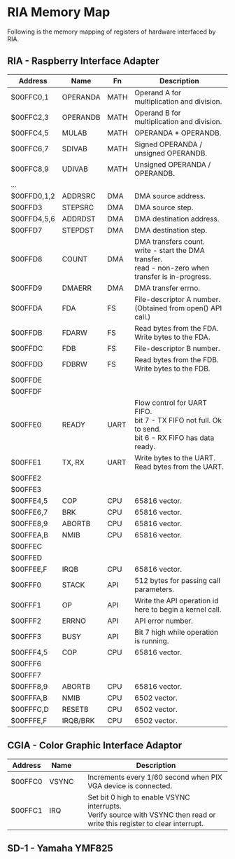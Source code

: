 # RIA Memory Map

Following is the memory mapping of registers of hardware interfaced by RIA.

## RIA - Raspberry Interface Adapter

| Address     | Name     | Fn   | Description                                                                                              |
| ----------- | -------- | ---- | -------------------------------------------------------------------------------------------------------- |
| $00FFC0,1   | OPERANDA | MATH | Operand A for multiplication and division.                                                               |
| $00FFC2,3   | OPERANDB | MATH | Operand B for multiplication and division.                                                               |
| $00FFC4,5   | MULAB    | MATH | OPERANDA \* OPERANDB.                                                                                    |
| $00FFC6,7   | SDIVAB   | MATH | Signed OPERANDA / unsigned OPERANDB.                                                                     |
| $00FFC8,9   | UDIVAB   | MATH | Unsigned OPERANDA / OPERANDB.                                                                            |
| ...         |          |      |                                                                                                          |
| $00FFD0,1,2 | ADDRSRC  | DMA  | DMA source address.                                                                                      |
| $00FFD3     | STEPSRC  | DMA  | DMA source step.                                                                                         |
| $00FFD4,5,6 | ADDRDST  | DMA  | DMA destination address.                                                                                 |
| $00FFD7     | STEPDST  | DMA  | DMA destination step.                                                                                    |
| $00FFD8     | COUNT    | DMA  | DMA transfers count.<br>write - start the DMA transfer.<br>read - non-zero when transfer is in-progress. |
| $00FFD9     | DMAERR   | DMA  | DMA transfer errno.                                                                                      |
| $00FFDA     | FDA      | FS   | File-descriptor A number. (Obtained from open() API call.)                                               |
| $00FFDB     | FDARW    | FS   | Read bytes from the FDA.<br>Write bytes to the FDA.                                                      |
| $00FFDC     | FDB      | FS   | File-descriptor B number.                                                                                |
| $00FFDD     | FDBRW    | FS   | Read bytes from the FDB.<br>Write bytes to the FDB.                                                      |
| $00FFDE     |          |      |                                                                                                          |
| $00FFDF     |          |      |                                                                                                          |
| $00FFE0     | READY    | UART | Flow control for UART FIFO.<br>bit 7 - TX FIFO not full. Ok to send.<br>bit 6 - RX FIFO has data ready.  |
| $00FFE1     | TX, RX   | UART | Write bytes to the UART.<br>Read bytes from the UART.                                                    |
| $00FFE2     |          |      |                                                                                                          |
| $00FFE3     |          |      |                                                                                                          |
| $00FFE4,5   | COP      | CPU  | 65816 vector.                                                                                            |
| $00FFE6,7   | BRK      | CPU  | 65816 vector.                                                                                            |
| $00FFE8,9   | ABORTB   | CPU  | 65816 vector.                                                                                            |
| $00FFEA,B   | NMIB     | CPU  | 65816 vector.                                                                                            |
| $00FFEC     |          |      |                                                                                                          |
| $00FFED     |          |      |                                                                                                          |
| $00FFEE,F   | IRQB     | CPU  | 65816 vector.                                                                                            |
| $00FFF0     | STACK    | API  | 512 bytes for passing call parameters.                                                                   |
| $00FFF1     | OP       | API  | Write the API operation id here to begin a kernel call.                                                  |
| $00FFF2     | ERRNO    | API  | API error number.                                                                                        |
| $00FFF3     | BUSY     | API  | Bit 7 high while operation is running.                                                                   |
| $00FFF4,5   | COP      | CPU  | 65816 vector.                                                                                            |
| $00FFF6     |          |      |                                                                                                          |
| $00FFF7     |          |      |                                                                                                          |
| $00FFF8,9   | ABORTB   | CPU  | 65816 vector.                                                                                            |
| $00FFFA,B   | NMIB     | CPU  | 6502 vector.                                                                                             |
| $00FFFC,D   | RESETB   | CPU  | 6502 vector.                                                                                             |
| $00FFFE,F   | IRQB/BRK | CPU  | 6502 vector.                                                                                             |

## CGIA - Color Graphic Interface Adaptor

| Address | Name  |     | Description                                                                                                                 |
| ------- | ----- | --- | --------------------------------------------------------------------------------------------------------------------------- |
| $00FFC0 | VSYNC |     | Increments every 1/60 second when PIX VGA device is connected.                                                              |
| $00FFC1 | IRQ   |     | Set bit 0 high to enable VSYNC interrupts.<br>Verify source with VSYNC then read or write this register to clear interrupt. |

## SD-1 - Yamaha YMF825
